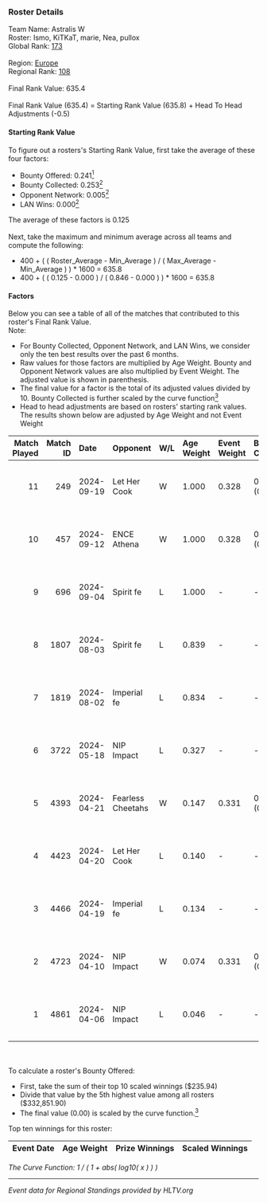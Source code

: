 ### Roster Details<br />
Team Name: Astralis W<br />
Roster: Ismo, KiTKaT, marie, Nea, pullox<br />
Global Rank: [173](../../standings_global_2024_09_26.md)<br />
<br />
Region: [Europe]( ../../standings_europe_2024_09_26.md)<br />
Regional Rank: [108]( ../../standings_europe_2024_09_26.md)<br />
<br />
Final Rank Value:  635.4<br />
<br />
Final Rank Value (635.4) = Starting Rank Value (635.8) + Head To Head Adjustments (-0.5)<br />

#### Starting Rank Value<br />
To figure out a rosters's Starting Rank Value, first take the average of these four factors:<br />
- Bounty Offered: 0.241[<sup>1</sup>](#table2)
- Bounty Collected: 0.253[<sup>2</sup>](#table1)
- Opponent Network: 0.005[<sup>2</sup>](#table1)
- LAN Wins: 0.000[<sup>2</sup>](#table1)

The average of these factors is 0.125<br />
<br />
Next, take the maximum and minimum average across all teams and compute the following:<br />
- 400 + ( ( Roster_Average - Min_Average ) / ( Max_Average - Min_Average ) ) * 1600 = 635.8
- 400 + ( ( 0.125 - 0.000 ) / ( 0.846 - 0.000 ) ) * 1600 = 635.8


#### Factors<br />
Below you can see a table of all of the matches that contributed to this roster's Final Rank Value.<br />
Note:<br />

- For Bounty Collected, Opponent Network, and LAN Wins, we consider only the ten best results over the past 6 months.
- Raw values for those factors are multiplied by Age Weight. Bounty and Opponent Network values are also multiplied by Event Weight. The adjusted value is shown in parenthesis.
- The final value for a factor is the total of its adjusted values divided by 10. Bounty Collected is further scaled by the curve function[<sup>3</sup>](#curveFunction)
- Head to head adjustments are based on rosters' starting rank values. The results shown below are adjusted by Age Weight and not Event Weight
<span id="table1"></span><br />


| Match Played | Match ID | Date       | Opponent          | W/L | Age Weight | Event Weight | Bounty Collected | Opponent Network | LAN Wins  | H2H Adj. | Roster                           |
| -: | -: | :- | :- | :- | :- | :- | :- | :- | :- | -: | :- |
|           11 |      249 | 2024-09-19 | Let Her Cook      | W   | 1.000      | 0.328        | 0.033 (0.011)    | 0.091 (0.030)    | 0 (0.000) |    21.46 | Ismo, KiTKaT, marie, Nea, pullox |
|           10 |      457 | 2024-09-12 | ENCE Athena       | W   | 1.000      | 0.328        | 0.001 (0.000)    | 0.039 (0.013)    | 0 (0.000) |    14.01 | Ismo, KiTKaT, marie, Nea, pullox |
|            9 |      696 | 2024-09-04 | Spirit fe         | L   | 1.000      | -            | -                | -                | -         |   -14.48 | Ismo, KiTKaT, marie, Nea, pullox |
|            8 |     1807 | 2024-08-03 | Spirit fe         | L   | 0.839      | -            | -                | -                | -         |   -12.37 | Ismo, KiTKaT, marie, Nea, pullox |
|            7 |     1819 | 2024-08-02 | Imperial fe       | L   | 0.834      | -            | -                | -                | -         |    -5.01 | Ismo, KiTKaT, marie, Nea, pullox |
|            6 |     3722 | 2024-05-18 | NIP Impact        | L   | 0.327      | -            | -                | -                | -         |    -4.56 | Ann4, D7, KiTKaT, Nea, pullox    |
|            5 |     4393 | 2024-04-21 | Fearless Cheetahs | W   | 0.147      | 0.331        | 0.001 (0.000)    | 0.010 (0.000)    | 0 (0.000) |     2.05 | Ann4, D7, KiTKaT, Nea, pullox    |
|            4 |     4423 | 2024-04-20 | Let Her Cook      | L   | 0.140      | -            | -                | -                | -         |    -1.33 | Ann4, D7, KiTKaT, Nea, pullox    |
|            3 |     4466 | 2024-04-19 | Imperial fe       | L   | 0.134      | -            | -                | -                | -         |    -0.92 | Ann4, D7, KiTKaT, Nea, pullox    |
|            2 |     4723 | 2024-04-10 | NIP Impact        | W   | 0.074      | 0.331        | 0.004 (0.000)    | 0.222 (0.005)    | 0 (0.000) |     1.31 | Ann4, D7, KiTKaT, Nea, pullox    |
|            1 |     4861 | 2024-04-06 | NIP Impact        | L   | 0.046      | -            | -                | -                | -         |    -0.64 | Ann4, D7, KiTKaT, Nea, pullox    |

<br />
<span id="table2"></span><br />
To calculate a roster's Bounty Offered:<br />

- First, take the sum of their top 10 scaled winnings ($235.94)
- Divide that value by the 5th highest value among all rosters ($332,851.90)
- The final value (0.00) is scaled by the curve function.[<sup>3</sup>](#curveFunction)

Top ten winnings for this roster:<br />

| Event Date | Age Weight | Prize Winnings | Scaled Winnings |
| :- | -: | :- | :- |


<span id="curveFunction"></span>_The Curve Function: 1 / ( 1 + abs( log10( x ) ) )_<br />

---
_Event data for Regional Standings provided by HLTV.org_<br />
